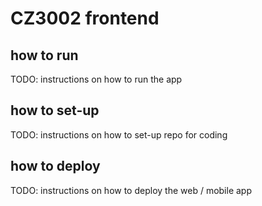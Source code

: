 # CZ3002 frontend

## how to run

TODO: instructions on how to run the app

## how to set-up

TODO: instructions on how to set-up repo for coding

## how to deploy

TODO: instructions on how to deploy the web / mobile app
